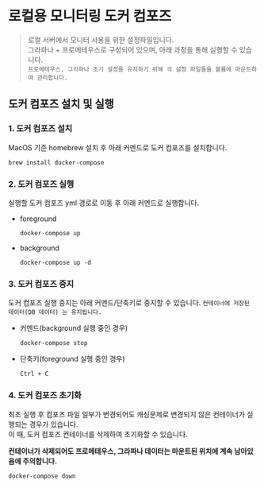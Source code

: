 # 로컬용 모니터링 도커 컴포즈
> 로컬 서버에서 모니터 사용을 위한 설정파일입니다.  
> 그라파나 + 프로메테우스로 구성되어 있으며, 아래 과정을 통해 실행할 수 있습니다.  
> `프로메테우스, 그라파나 초기 설정을 유지하기 위해 각 설정 파일들을 볼륨에 마운트하여 관리합니다.`

## 도커 컴포즈 설치 및 실행
### 1. 도커 컴포즈 설치
MacOS 기준 homebrew 설치 후 아래 커멘드로 도커 컴포즈를 설치합니다.
```shell
brew install docker-compose
```

### 2. 도커 컴포즈 실행
실행할 도커 컴포즈 yml 경로로 이동 후 아래 커멘드로 실행합니다.
* foreground
  ```shell
  docker-compose up
  ```
* background
  ```shell
  docker-compose up -d
  ```

### 3. 도커 컴포즈 중지
도커 컴포즈 실행 중지는 아래 커멘드/단축키로 중지할 수 있습니다.
`컨테이너에 저장된 데이터(DB 데이터) 는 유지됩니다.`
* 커멘드(background 실행 중인 경우)
  ```shell
  docker-compose stop
  ```
* 단축키(foreground 실행 중인 경우)
  ```
  Ctrl + C
  ```

### 4. 도커 컴포즈 초기화
최초 실행 후 컴포즈 파일 일부가 변경되어도 캐싱문제로 변경되지 않은 컨테이너가 실행되는 경우가 있습니다.  
이 때, 도커 컴포즈 컨테이너를 삭제하여 초기화할 수 있습니다.

**컨테이너가 삭제되어도 프로메테우스, 그라파나 데이터는 마운트된 위치에 계속 남아있음에 주의합니다.**
```shell
docker-compose down
```